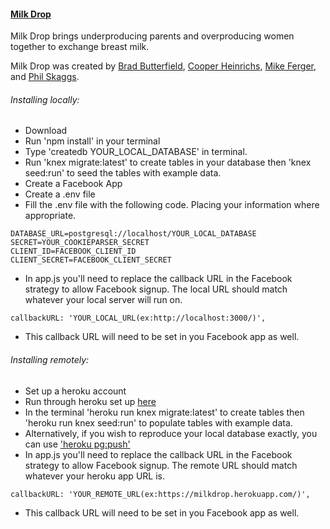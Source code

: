 #### [Milk Drop](https://milkdrop.herokuapp.com/)

Milk Drop brings underproducing parents and overproducing women together to exchange breast milk.

Milk Drop was created by [Brad Butterfield](https://github.com/butters5789), [Cooper Heinrichs](https://github.com/cheinrichs), [Mike Ferger](https://github.com/MFerger), and [Phil Skaggs](https://github.com/artnoisenik).

###### Installing locally:
* Download
* Run 'npm install' in your terminal
* Type 'createdb YOUR_LOCAL_DATABASE' in terminal.
* Run 'knex migrate:latest' to create tables in your database then 'knex seed:run' to seed the tables with example data.
* Create a Facebook App
* Create a .env file
* Fill the .env file with the following code. Placing your information where appropriate.

```
DATABASE_URL=postgresql://localhost/YOUR_LOCAL_DATABASE
SECRET=YOUR_COOKIEPARSER_SECRET
CLIENT_ID=FACEBOOK_CLIENT_ID
CLIENT_SECRET=FACEBOOK_CLIENT_SECRET
```

* In app.js you'll need to replace the callback URL in the Facebook strategy to allow Facebook signup. The local URL should match whatever your local server will run on.
```
callbackURL: 'YOUR_LOCAL_URL(ex:http://localhost:3000/)',
```
* This callback URL will need to be set in you Facebook app as well.

###### Installing remotely:
* Set up a heroku account
* Run through heroku set up [here](https://devcenter.heroku.com/articles/git)
* In the terminal 'heroku run knex migrate:latest' to create tables then 'heroku run knex seed:run' to populate tables with example data.
* Alternatively, if you wish to reproduce your local database exactly, you can use ['heroku pg:push'](https://devcenter.heroku.com/articles/heroku-postgresql#pg-push-and-pg-pull)
* In app.js you'll need to replace the callback URL in the Facebook strategy to allow Facebook signup. The remote URL should match whatever your heroku app URL is.
```
callbackURL: 'YOUR_REMOTE_URL(ex:https://milkdrop.herokuapp.com/)',
```
* This callback URL will need to be set in you Facebook app as well.
